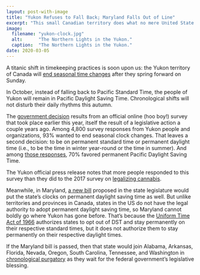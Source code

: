 ```yaml
---
layout: post-with-image
title: "Yukon Refuses to Fall Back; Maryland Falls Out of Line"
excerpt: "This small Canadian territory does what no mere United State can do."
image:
  filename: "yukon-clock.jpg"
  alt:      "The Northern Lights in the Yukon."
  caption:  "The Northern Lights in the Yukon."
date: 2020-03-05
---
```


A titanic shift in timekeeping practices is soon upon us: the Yukon territory of Canada will [end seasonal time changes](https://www.cbc.ca/news/canada/north/yukon-end-daylight-saving-time-1.5486358) after they spring forward on Sunday.

In October, instead of falling back to Pacific Standard Time, the people of Yukon will remain in Pacific Daylight Saving Time. Chronological shifts will not disturb their daily rhythms this autumn.

The [government decision](https://yukon.ca/en/news/yukon-end-seasonal-time-change) results from an official online (hoo boy!) survey that took place earlier this year, itself the result of a legislative action a couple years ago. Among 4,800 survey responses from Yukon people and organizations, 93% wanted to end seasonal clock changes. That leaves a second decision: to be on permanent standard time or permanent daylight time (i.e., to be the time in winter year-round or the time in summer). And among [those responses](https://yukon.ca/sites/yukon.ca/files/engage/engage-eco-seasonal-time-change-wwh.pdf), 70% favored permanent Pacific Daylight Saving Time.

The Yukon official press release notes that more people responded to this survey than they did to the 2017 survey on [legalizing cannabis](http://www.gov.yk.ca/pdf/Cannabis_Consultation_Survey_Report_10-01.pdf).

Meanwhile, in Maryland, [a new bill](https://wtop.com/maryland/2020/03/maryland-could-spring-forward-permanently-with-daylight-saving-time-bill/) proposed in the state legislature would put the state’s clocks on permanent daylight saving time as well. But unlike territories and provinces in Canada, states in the US do not have the legal authority to adopt permanent daylight saving time, so Maryland cannot boldly go where Yukon has gone before. That’s because the [Uniform Time Act of 1966](https://en.wikipedia.org/wiki/Uniform_Time_Act) authorizes states to opt out of DST and stay permanently on their respective standard times, but it does not authorize them to stay permanently on their respective daylight times.

If the Maryland bill is passed, then that state would join Alabama, Arkansas, Florida, Nevada, Oregon, South Carolina, Tennessee, and Washington in [chronological purgatory](https://en.wikipedia.org/wiki/Permanent_daylight_saving_time_in_the_United_States) as they wait for the federal government’s legislative blessing.
